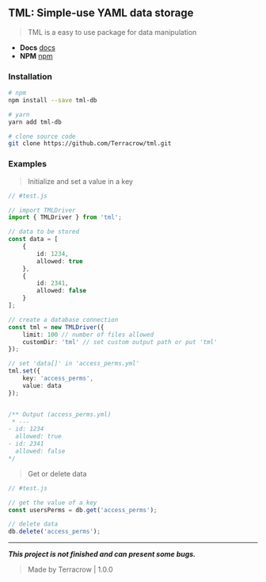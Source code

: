 ## TML: Simple-use YAML data storage

> TML is a easy to use package for data manipulation

- **Docs** [docs](https://terracrow.github.io/tml)
- **NPM** [npm](https://npmjs.com)

### Installation
```sh
# npm
npm install --save tml-db

# yarn
yarn add tml-db

# clone source code
git clone https://github.com/Terracrow/tml.git
```

### Examples
> Initialize and set a value in a key

```typescript
// #test.js

// import TMLDriver
import { TMLDriver } from 'tml';

// data to be stored
const data = [
    {
        id: 1234,
        allowed: true
    },
    {
        id: 2341,
        allowed: false
    }
];

// create a database connection
const tml = new TMLDriver({
    limit: 100 // number of files allowed
    customDir: 'tml' // set custom output path or put 'tml'
});

// set 'data[]' in 'access_perms.yml'
tml.set({
    key: 'access_perms',
    value: data
});


/** Output (access_perms.yml)
 * ---
- id: 1234
  allowed: true
- id: 2341
  allowed: false
*/
```

> Get or delete data
```typescript
// #test.js

// get the value of a key
const usersPerms = db.get('access_perms');

// delete data
db.delete('access_perms');
```

---
***This project is not finished and can present some bugs.***

>Made by Terracrow | 1.0.0
